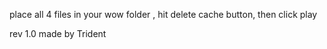 place all 4 files in your wow folder , hit delete cache button, then click play 

rev 1.0 
made by Trident

